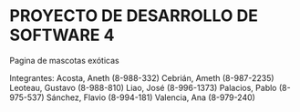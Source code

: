 # PROYECTO DE DESARROLLO DE SOFTWARE 4

Pagina de mascotas exóticas

Integrantes:
Acosta, Aneth (8-988-332) 
Cebrián, Ameth (8-987-2235)  
Leoteau, Gustavo (8-988-810) 
Liao, José (8-996-1373) 
Palacios, Pablo (8-975-537) 
Sánchez, Flavio (8-994-181) 
Valencia, Ana (8-979-240) 
